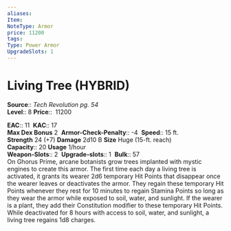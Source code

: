 ```yaml
---
aliases: 
Item:
NoteType: Armor
price: 11200
tags: 
Type: Power Armor
UpgradeSlots: 1
---
```


# Living Tree (HYBRID)

**Source**:: _Tech Revolution pg. 54_  
**Level**:: 8
**Price**::  11200  

**EAC**:: 11 
**KAC**:: 17  
**Max Dex Bonus** 2 
**Armor-Check-Penalty**:: -4 
**Speed**:: 15 ft.  
**Strength** 24 (+7) **Damage** 2d10 B **Size** Huge (15-ft. reach)  
**Capacity**:: 20 **Usage** 1/hour  
**Weapon-Slots**:: 2 
**Upgrade-slots**:: 1 
**Bulk**:: 57  
On Ghorus Prime, arcane botanists grow trees implanted with mystic engines to create this armor. The first time each day a living tree is activated, it grants its wearer 2d6 temporary Hit Points that disappear once the wearer leaves or deactivates the armor. They regain these temporary Hit Points whenever they rest for 10 minutes to regain Stamina Points so long as they wear the armor while exposed to soil, water, and sunlight. If the wearer is a plant, they add their Constitution modifier to these temporary Hit Points. While deactivated for 8 hours with access to soil, water, and sunlight, a living tree regains 1d8 charges.
